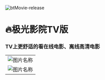 ![btMovie-release](https://github.com/hiliving/superMovie/blob/master/picture/bt_movie.png)
# 🔥极光影院TV版

### TV上更舒适的看在线电影、离线高清电影

<table style="border-width: 0px ;">
    <tr>
        <td><img src="https://github.com/hiliving/superMovieTv/blob/master/captures/screenshot.png"  alt="图片名称" align=center />
    </tr>
    <tr>
        <td><img src="https://github.com/hiliving/superMovieTv/blob/master/captures/screenshot2.png" alt="图片名称" align=center /></td>
    </tr>
</table>


